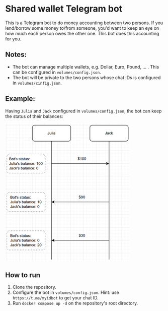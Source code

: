 # Shared wallet Telegram bot
This is a Telegram bot to do money accounting between two persons. If you lend/borrow some money to/from someone, you'd want to keep an eye on
how much each person owes the other one. This bot does this accounting for you.

## Notes:
* The bot can manage multiple wallets, e.g. Dollar, Euro, Pound, ... . This can be configured in `volumes/config.json`.
* The bot will be private to the two persons whose chat IDs is configured in `volumes/cinfig.json`.  

## Example:
Having `Julia` and `Jack` configured in `volumes/config.json`, the bot can keep the status of their balances:

![alt text](diagram.png "Diagram")

## How to run
1. Clone the repository. 
2. Configure the bot in `volumes/config.json`. Hint: use `https://t.me/myidbot` to get your chat ID.
3. Run `docker compose up -d` on the repository's root directory.
